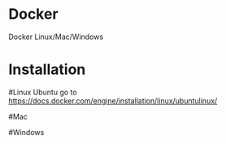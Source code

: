 # Docker
Docker Linux/Mac/Windows

# Installation


#Linux
Ubuntu
go to https://docs.docker.com/engine/installation/linux/ubuntulinux/

#Mac


#Windows


